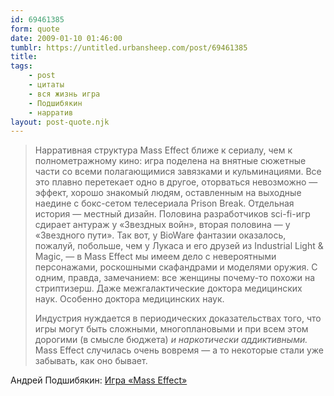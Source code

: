 ```yaml
---
id: 69461385
form: quote
date: 2009-01-10 01:46:00
tumblr: https://untitled.urbansheep.com/post/69461385
title: 
tags:
    - post
    - цитаты
    - вся жизнь игра
    - Подшибякин
    - нарратив
layout: post-quote.njk
---
```


<blockquote>
<p>Нарративная структура Mass Effect ближе к сериалу, чем к полнометражному кино: игра поделена на внятные сюжетные части со всеми полагающимися завязками и кульминациями. Все это плавно перетекает одно в другое, оторваться невозможно — эффект, хорошо знакомый людям, оставленным на выходные наедине с бокс-сетом телесериала Prison Break. Отдельная история — местный дизайн. Половина разработчиков sci-fi-игр сдирает антураж у «Звездных войн», вторая половина — у «Звездного пути». Так вот, у BioWare фантазии оказалось, пожалуй, побольше, чем у Лукаса и его друзей из Industrial Light &amp; Magic, — в Mass Effect мы имеем дело с невероятными персонажами, роскошными скафандрами и моделями оружия. С одним, правда, замечанием: все женщины почему-то похожи на стриптизерш. Даже межгалактические доктора медицинских наук. Особенно доктора медицинских наук.</p>

<p>Индустрия нуждается в периодических доказательствах того, что игры могут быть сложными, многоплановыми и при всем этом дорогими (в смысле бюджета) <em>и наркотически аддиктивными.</em> Mass Effect случилась очень вовремя&nbsp;— а то некоторые стали уже забывать, как оно бывает.</p>
</blockquote>

Андрей Подшибякин: <a href="http://www.afisha.ru/game/107/review/190279/">Игра «Mass Effect»</a>
